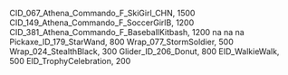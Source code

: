 CID_067_Athena_Commando_F_SkiGirl_CHN, 1500
CID_149_Athena_Commando_F_SoccerGirlB, 1200
CID_381_Athena_Commando_F_BaseballKitbash, 1200
na
na
na
Pickaxe_ID_179_StarWand, 800
Wrap_077_StormSoldier, 500
Wrap_024_StealthBlack, 300
Glider_ID_206_Donut, 800
EID_WalkieWalk, 500
EID_TrophyCelebration, 200
